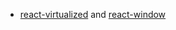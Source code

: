 * [react-virtualized](https://github.com/bvaughn/react-virtualized) and [react-window](https://github.com/bvaughn/react-window)